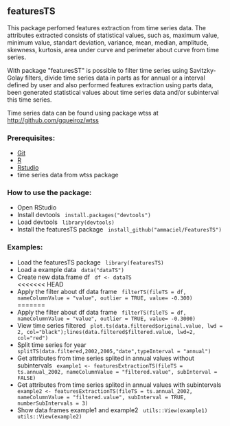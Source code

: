 <h2>featuresTS</h2>

This package perfomed features extraction from time series data. The attributes extracted consists of statistical values, such as, maximum value, minimum value, standart deviation, variance, mean, median, amplitude, skewness, kurtosis, area under curve and perimeter about curve from time series. 

With package "featuresST" is possible to filter time series using Savitzky-Golay filters, divide time series data in parts as for annual or a interval defined by user and also performed features extraction using parts data, been generated statistical values about time series data and/or subinterval this time series.  

Time series data can be found using package wtss at <a href="http://github.com/gqueiroz/wtss/">http://github.com/gqueiroz/wtss<a>

<h3>Prerequisites: </h3> 
<ul>
  <li><a href="http://git-scm.com/">Git</a></li>
  <li><a href="http://www.r-project.org/">R</a></li>
  <li><a href="http://www.rstudio.com/">Rstudio</a></li>
  <li>time series data from wtss package </li>
</ul>

<h3>How to use the package:</h3>
<ul>
  <li>Open RStudio</li>
  <li>Install devtools <code> install.packages("devtools") </code> </li>
  <li>Load devtools <code> library(devtools) </code> </li>
  <li>Install the featuresTS package <code> install_github("ammaciel/FeaturesTS") </code> </li>
</ul>

<h3>Examples:</h3>
<ul>
  <li> Load the featuresTS package <code> library(featuresTS) </code></li>
  <li> Load a example data <code> data("dataTS") </code></li>
  <li> Create new data.frame df <code> df <- dataTS </code></li>
<<<<<<< HEAD
  <li> Apply the filter about df data frame <code> filterTS(fileTS = df, nameColumnValue = "value", outlier = TRUE, value= -0.300)  </code></li>
=======
  <li> Apply the filter about df data frame <code> filterTS(fileTS = df, nameColumnValue = "value", outlier = TRUE, value= -0.3000)  </code></li>
  <li> View time series filtered <code> plot.ts(data.filtered$original.value, lwd = 2, col="black");lines(data.filtered$filtered.value, lwd=2, col="red") </code></li>
  <li> Split time series for year <code> splitTS(data.filtered,2002,2005,"date",typeInterval = "annual") </code></li>
  <li> Get attributes from time series splited in annual values without subintervals <code> example1 <- featuresExtractionTS(fileTS = ts.annual_2002, nameColumnValue = "filtered.value", subInterval = FALSE) </code> </li>
  <li> Get attributes from time series splited in annual values with subintervals <code> example2 <- featuresExtractionTS(fileTS = ts.annual_2002, nameColumnValue = "filtered.value", subInterval = TRUE, numberSubIntervals = 3) </code> </li>
  <li> Show data frames example1 and example2 <code> utils::View(example1) </code> <code> utils::View(example2) </code> </li>
</ul>  
  
  
